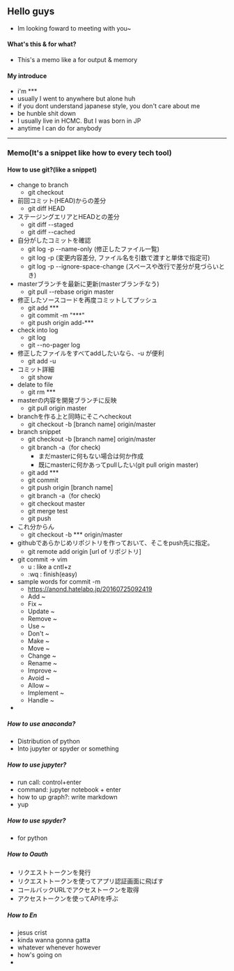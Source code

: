 ## Hello guys
 - Im looking foward to meeting with you~ 
#### What's this & for what? 
 - This's a memo like a for output & memory

#### My introduce
 - i'm *** 
 - usually I went to anywhere but alone huh
 - if you dont understand japanese style, you don't care about me
 - be hunble shit down
 - I usually live in HCMC. But I was born in JP
 - anytime I can do for anybody 
-----
### Memo(It's a snippet like how to every tech tool)
#### How to use git?(like a snippet)
 - change to branch
   - git checkout
 - 前回コミット(HEAD)からの差分
   - git diff HEAD
 - ステージングエリアとHEADとの差分
   - git diff --staged
   - git diff --cached
 - 自分がしたコミットを確認
   - git log -p --name-only (修正したファイル一覧)
   - git log -p (変更内容差分, ファイル名を引数で渡すと単体で指定可)
   - git log -p --ignore-space-change (スペースや改行で差分が見づらいとき)
 - masterブランチを最新に更新(masterブランチなう)
   - git  pull --rebase origin master
 - 修正したソースコードを再度コミットしてプッシュ
   - git add ***
   - git commit -m "***"
   - git push origin add-***
 - check into log
   - git log
   - git --no-pager log
 - 修正したファイルをすべてaddしたいなら、-u が便利
   - git add -u
 - コミット詳細
   - git show 
 - delate to file
   - git rm ***
 - masterの内容を開発ブランチに反映
   - git pull origin master
 - branchを作る上と同時にそこへcheckout
   - git checkout -b [branch name] origin/master
 - branch snippet
   - git checkout -b [branch name] origin/master
   - git branch -a（for check)
     - まだmasterに何もない場合は何か作成
     - 既にmasterに何かあってpullしたい(git pull origin master)
   - git add *** 
   - git commit
   - git push origin [branch name]
   - git branch -a（for check)
   - git checkout master
   - git merge test
   - git push
 - これ分からん
   - git checkout -b *** origin/master
 - githubであらかじめリポジトリを作っておいて、そこをpush先に指定。
   - git remote add origin [url of リポジトリ] 
 - git commit → vim
   - u : like a cntl+z
   - :wq : finish(easy)
 - sample words for commit -m
   - https://anond.hatelabo.jp/20160725092419
   - Add ~
   - Fix ~
   - Update	~
   - Remove ~
   - Use ~
   - Don't ~
   - Make	~
   - Move ~
   - Change ~
   - Rename ~
   - Improve ~
   - Avoid ~
   - Allow ~
   - Implement ~
   - Handle	~
 - 

##### How to use anaconda?
 - Distribution of python
 - Into jupyter or spyder or something

##### How to use jupyter?
 - run call: control+enter
 - command: jupyter notebook + enter
 - how to up graph?: write markdown
 - yup

##### How to use spyder?
 - for python

##### How to Oauth<br>
 - リクエストトークンを発行
 - リクエストトークンを使ってアプリ認証画面に飛ばす
 - コールバックURLでアクセストークンを取得
 - アクセストークンを使ってAPIを呼ぶ


##### How to En
 - jesus crist
 - kinda wanna gonna gatta
 - whatever whenever however 
 - how's going on 
 - 




